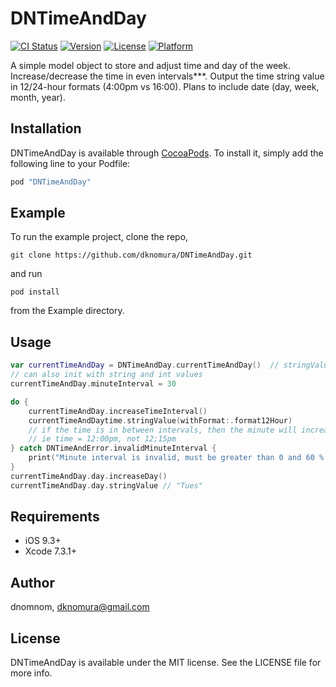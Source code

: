 # DNTimeAndDay

[![CI Status](http://img.shields.io/travis/dnomnom/DNTimeAndDay.svg?style=flat)](https://travis-ci.org/dnomnom/DNTimeAndDay)
[![Version](https://img.shields.io/cocoapods/v/DNTimeAndDay.svg?style=flat)](http://cocoapods.org/pods/DNTimeAndDay)
[![License](https://img.shields.io/cocoapods/l/DNTimeAndDay.svg?style=flat)](http://cocoapods.org/pods/DNTimeAndDay)
[![Platform](https://img.shields.io/cocoapods/p/DNTimeAndDay.svg?style=flat)](http://cocoapods.org/pods/DNTimeAndDay)

A simple model object to store and adjust time and day of the week. Increase/decrease the time in even intervals***. Output the time string value in 12/24-hour formats (4:00pm vs 16:00). Plans to include date (day, week, month, year).   

## Installation

DNTimeAndDay is available through [CocoaPods](http://cocoapods.org). To install
it, simply add the following line to your Podfile:

```ruby
pod "DNTimeAndDay"
```


## Example

To run the example project, clone the repo,

`git clone https://github.com/dknomura/DNTimeAndDay.git`

and run 

`pod install` 

from the Example directory.

## Usage
```swift
var currentTimeAndDay = DNTimeAndDay.currentTimeAndDay()  // stringValues: "Mon", "11:45am"
// can also init with string and int values
currentTimeAndDay.minuteInterval = 30  

do {
    currentTimeAndDay.increaseTimeInterval()  
    currentTimeAndDaytime.stringValue(withFormat:.format12Hour) 
    // if the time is in between intervals, then the minute will increase to match the interval. 
    // ie time = 12:00pm, not 12;15pm
} catch DNTimeAndError.invalidMinuteInterval {
    print("Minute interval is invalid, must be greater than 0 and 60 % (interval % 60) == 0 ***") 
}
currentTimeAndDay.day.increaseDay() 
currentTimeAndDay.day.stringValue // "Tues"
```

## Requirements
- iOS 9.3+
- Xcode 7.3.1+


## Author

dnomnom, dknomura@gmail.com

## License

DNTimeAndDay is available under the MIT license. See the LICENSE file for more info.
